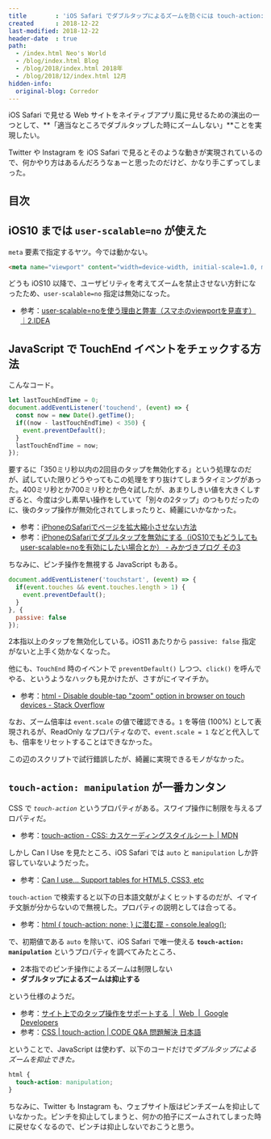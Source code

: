 ```yaml
---
title        : 'iOS Safari でダブルタップによるズームを防ぐには touch-action: manipulation が一番簡単'
created      : 2018-12-22
last-modified: 2018-12-22
header-date  : true
path:
  - /index.html Neo's World
  - /blog/index.html Blog
  - /blog/2018/index.html 2018年
  - /blog/2018/12/index.html 12月
hidden-info:
  original-blog: Corredor
---
```


iOS Safari で見せる Web サイトをネイティブアプリ風に見せるための演出の一つとして、**「適当なところでダブルタップした時にズームしない」**ことを実現したい。

Twitter や Instagram を iOS Safari で見るとそのような動きが実現されているので、何かやり方はあるんだろうなぁーと思ったのだけど、かなり手こずってしまった。

## 目次

## iOS10 までは `user-scalable=no` が使えた

`meta` 要素で指定するヤツ。今では動かない。

```html
<meta name="viewport" content="width=device-width, initial-scale=1.0, minimum-scale=1.0, maximum-scale=1.0, user-scalable=no">
```

どうも iOS10 以降で、ユーザビリティを考えてズームを禁止させない方針になったため、`user-scalable=no` 指定は無効になった。

- 参考：[user-scalable=noを使う理由と弊害（スマホのviewportを見直す）｜2.IDEA](http://2ndidea.com/accessibility/pros-cons-of-user-scalable-no/)

## JavaScript で TouchEnd イベントをチェックする方法

こんなコード。

```javascript
let lastTouchEndTime = 0;
document.addEventListener('touchend', (event) => {
  const now = new Date().getTime();
  if((now - lastTouchEndTime) < 350) {
    event.preventDefault();
  }
  lastTouchEndTime = now;
});
```

要するに「350ミリ秒以内の2回目のタップを無効化する」という処理なのだが、試していた限りどうやってもこの処理をすり抜けてしまうタイミングがあった。400ミリ秒とか700ミリ秒とか色々試したが、あまりしきい値を大きくしすぎると、今度は少し素早い操作をしていて「別々の2タップ」のつもりだったのに、後のタップ操作が無効化されてしまったりと、綺麗にいかなかった。

- 参考：[iPhoneのSafariでページを拡大縮小させない方法](http://iphone.f-tools.net/html5/Kakudai-Kinsi.html)
- 参考：[iPhoneのSafariでダブルタップを無効にする（iOS10でもどうしてもuser-scalable=noを有効にしたい場合とか） - みかづきブログ その3](http://kimizuka.hatenablog.com/entry/2016/07/29/110931)

ちなみに、ピンチ操作を無視する JavaScript もある。

```javascript
document.addEventListener('touchstart', (event) => {
  if(event.touches && event.touches.length > 1) {
    event.preventDefault();
  }
}, {
  passive: false
});
```

2本指以上のタップを無効化している。iOS11 あたりから `passive: false` 指定がないと上手く効かなくなった。

他にも、`TouchEnd` 時のイベントで `preventDefault()` しつつ、`click()` を呼んでやる、というようなハックも見かけたが、さすがにイマイチか。

- 参考：[html - Disable double-tap "zoom" option in browser on touch devices - Stack Overflow](https://stackoverflow.com/questions/10614481/disable-double-tap-zoom-option-in-browser-on-touch-devices)

なお、ズーム倍率は `event.scale` の値で確認できる。`1` を等倍 (100%) として表現されるが、ReadOnly なプロパティなので、`event.scale = 1` などと代入しても、倍率をリセットすることはできなかった。

この辺のスクリプトで試行錯誤したが、綺麗に実現できるモノがなかった。

## `touch-action: manipulation` が一番カンタン

CSS で *`touch-action`* というプロパティがある。スワイプ操作に制限を与えるプロパティだ。

- 参考：[touch-action - CSS: カスケーディングスタイルシート | MDN](https://developer.mozilla.org/ja/docs/Web/CSS/touch-action)

しかし Can I Use を見たところ、iOS Safari では `auto` と `manipulation` しか許容していないようだった。

- 参考：[Can I use... Support tables for HTML5, CSS3, etc](https://caniuse.com/#feat=css-touch-action)

`touch-action` で検索すると以下の日本語文献がよくヒットするのだが、イマイチ文脈が分からないので無視した。プロパティの説明としては合ってる。

- 参考：[html { touch-action: none; } に潜む罠 - console.lealog();](https://lealog.hateblo.jp/entry/2015/02/19/124748)

で、初期値である `auto` を除いて、iOS Safari で唯一使える **`touch-action: manipulation`** というプロパティを調べてみたところ、

- 2本指でのピンチ操作によるズームは制限しない
- **ダブルタップによるズームは抑止する**

という仕様のようだ。

- 参考：[サイト上でのタップ操作をサポートする  |  Web  |  Google Developers](https://developers.google.com/web/fundamentals/design-and-ux/input/touch/?hl=ja)
- 参考：[CSS | touch-action | CODE Q&A 問題解決 日本語](https://code.i-harness.com/ja/docs/css/touch-action)

ということで、JavaScript は使わず、以下のコードだけで*ダブルタップによるズームを抑止できた。*

```css
html {
  touch-action: manipulation;
}
```

ちなみに、Twitter も Instagram も、ウェブサイト版はピンチズームを抑止していなかった。ピンチを抑止してしまうと、何かの拍子にズームされてしまった時に戻せなくなるので、ピンチは抑止しないでおこうと思う。
